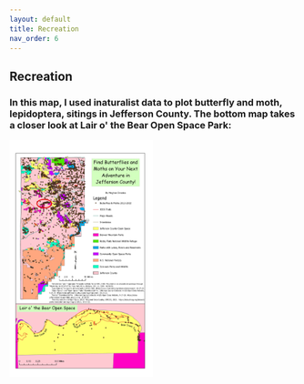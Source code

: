 ```yaml
---
layout: default
title: Recreation
nav_order: 6
---
```


## Recreation

### In this map, I used inaturalist data to plot butterfly and moth, lepidoptera, sitings in Jefferson County.  The bottom map takes a closer look at Lair o' the Bear Open Space Park:

<img src = "https://github.com/megsmedes/GISmedes/blob/main/SmedesMiniProject_JeffcoButterflies.jpg?raw=true" alt = "Jeffco Butterflies" width = "50%" height = "50%" >
